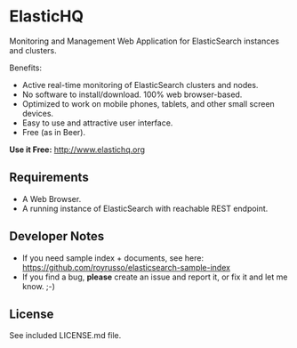 ElasticHQ
=========

Monitoring and Management Web Application for ElasticSearch instances and clusters.

Benefits:
* Active real-time monitoring of ElasticSearch clusters and nodes.
* No software to install/download. 100% web browser-based.
* Optimized to work on mobile phones, tablets, and other small screen devices.
* Easy to use and attractive user interface.
* Free (as in Beer).

**Use it Free:** http://www.elastichq.org

Requirements
------------
* A Web Browser.
* A running instance of ElasticSearch with reachable REST endpoint.

Developer Notes
------------
* If you need sample index + documents, see here: https://github.com/royrusso/elasticsearch-sample-index
* If you find a bug, **please** create an issue and report it, or fix it and let me know. ;-)
 
License
------------
See included LICENSE.md file.
